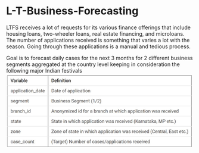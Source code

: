 # L-T-Business-Forecasting
LTFS receives a lot of requests for its various finance offerings that include housing loans, two-wheeler loans, real estate financing, and microloans. The number of applications received is something that varies a lot with the season. Going through these applications is a manual and tedious process.

Goal is to forecast daily cases for the next 3 months for 2 different business segments aggregated at the country level keeping in consideration the following major Indian festivals
<img src="Image/AttributeTable.jpg" width="500">
